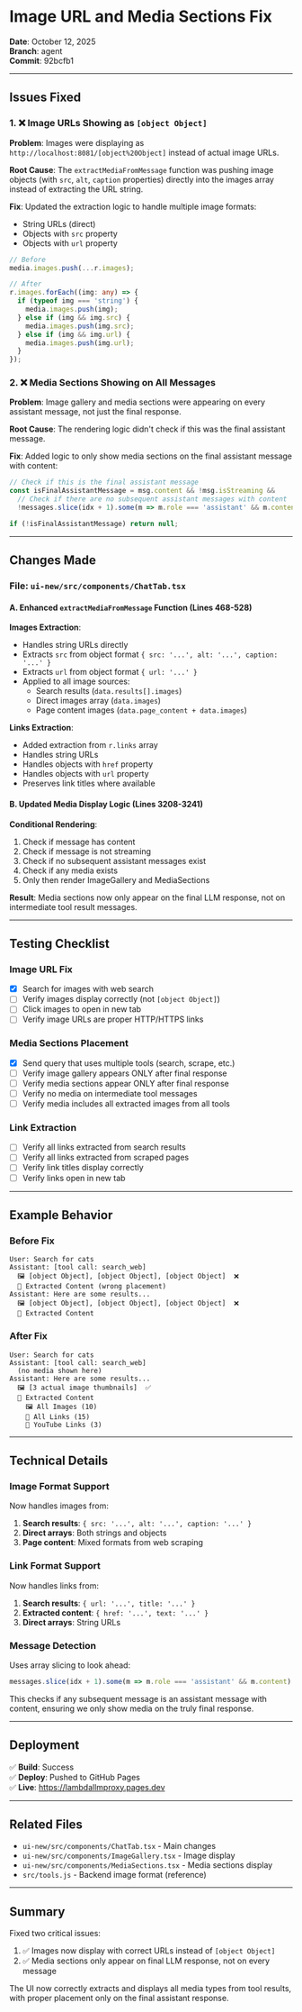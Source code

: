# Image URL and Media Sections Fix

**Date**: October 12, 2025  
**Branch**: agent  
**Commit**: 92bcfb1

---

## Issues Fixed

### 1. ❌ Image URLs Showing as `[object Object]`

**Problem**: Images were displaying as `http://localhost:8081/[object%20Object]` instead of actual image URLs.

**Root Cause**: The `extractMediaFromMessage` function was pushing image objects (with `src`, `alt`, `caption` properties) directly into the images array instead of extracting the URL string.

**Fix**: Updated the extraction logic to handle multiple image formats:
- String URLs (direct)
- Objects with `src` property
- Objects with `url` property

```typescript
// Before
media.images.push(...r.images);

// After
r.images.forEach((img: any) => {
  if (typeof img === 'string') {
    media.images.push(img);
  } else if (img && img.src) {
    media.images.push(img.src);
  } else if (img && img.url) {
    media.images.push(img.url);
  }
});
```

### 2. ❌ Media Sections Showing on All Messages

**Problem**: Image gallery and media sections were appearing on every assistant message, not just the final response.

**Root Cause**: The rendering logic didn't check if this was the final assistant message.

**Fix**: Added logic to only show media sections on the final assistant message with content:

```typescript
// Check if this is the final assistant message
const isFinalAssistantMessage = msg.content && !msg.isStreaming && 
  // Check if there are no subsequent assistant messages with content
  !messages.slice(idx + 1).some(m => m.role === 'assistant' && m.content);

if (!isFinalAssistantMessage) return null;
```

---

## Changes Made

### File: `ui-new/src/components/ChatTab.tsx`

#### A. Enhanced `extractMediaFromMessage` Function (Lines 468-528)

**Images Extraction**:
- Handles string URLs directly
- Extracts `src` from object format `{ src: '...', alt: '...', caption: '...' }`
- Extracts `url` from object format `{ url: '...' }`
- Applied to all image sources:
  - Search results (`data.results[].images`)
  - Direct images array (`data.images`)
  - Page content images (`data.page_content + data.images`)

**Links Extraction**:
- Added extraction from `r.links` array
- Handles string URLs
- Handles objects with `href` property
- Handles objects with `url` property
- Preserves link titles where available

#### B. Updated Media Display Logic (Lines 3208-3241)

**Conditional Rendering**:
1. Check if message has content
2. Check if message is not streaming
3. Check if no subsequent assistant messages exist
4. Check if any media exists
5. Only then render ImageGallery and MediaSections

**Result**: Media sections now only appear on the final LLM response, not on intermediate tool result messages.

---

## Testing Checklist

### Image URL Fix
- [x] Search for images with web search
- [ ] Verify images display correctly (not `[object Object]`)
- [ ] Click images to open in new tab
- [ ] Verify image URLs are proper HTTP/HTTPS links

### Media Sections Placement
- [x] Send query that uses multiple tools (search, scrape, etc.)
- [ ] Verify image gallery appears ONLY after final response
- [ ] Verify media sections appear ONLY after final response
- [ ] Verify no media on intermediate tool messages
- [ ] Verify media includes all extracted images from all tools

### Link Extraction
- [ ] Verify all links extracted from search results
- [ ] Verify all links extracted from scraped pages
- [ ] Verify link titles display correctly
- [ ] Verify links open in new tab

---

## Example Behavior

### Before Fix
```
User: Search for cats
Assistant: [tool call: search_web]
  🖼️ [object Object], [object Object], [object Object]  ❌
  📎 Extracted Content (wrong placement)
Assistant: Here are some results...
  🖼️ [object Object], [object Object], [object Object]  ❌
  📎 Extracted Content
```

### After Fix
```
User: Search for cats
Assistant: [tool call: search_web]
  (no media shown here)
Assistant: Here are some results...
  🖼️ [3 actual image thumbnails]  ✅
  📎 Extracted Content
    🖼️ All Images (10)
    🔗 All Links (15)
    🎥 YouTube Links (3)
```

---

## Technical Details

### Image Format Support
Now handles images from:
1. **Search results**: `{ src: '...', alt: '...', caption: '...' }`
2. **Direct arrays**: Both strings and objects
3. **Page content**: Mixed formats from web scraping

### Link Format Support
Now handles links from:
1. **Search results**: `{ url: '...', title: '...' }`
2. **Extracted content**: `{ href: '...', text: '...' }`
3. **Direct arrays**: String URLs

### Message Detection
Uses array slicing to look ahead:
```typescript
messages.slice(idx + 1).some(m => m.role === 'assistant' && m.content)
```
This checks if any subsequent message is an assistant message with content, ensuring we only show media on the truly final response.

---

## Deployment

✅ **Build**: Success  
✅ **Deploy**: Pushed to GitHub Pages  
✅ **Live**: https://lambdallmproxy.pages.dev

---

## Related Files

- `ui-new/src/components/ChatTab.tsx` - Main changes
- `ui-new/src/components/ImageGallery.tsx` - Image display
- `ui-new/src/components/MediaSections.tsx` - Media sections display
- `src/tools.js` - Backend image format (reference)

---

## Summary

Fixed two critical issues:
1. ✅ Images now display with correct URLs instead of `[object Object]`
2. ✅ Media sections only appear on final LLM response, not on every message

The UI now correctly extracts and displays all media types from tool results, with proper placement only on the final assistant response.
